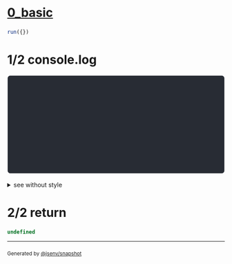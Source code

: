 # [0_basic](../../border_color.test.mjs#L53)

```js
run({})
```

# 1/2 console.log

![img](console.log.svg)

<details>
  <summary>see without style</summary>

```console
--- main ---
│ a 
└───
┌───
│ b 
--- border_collapse ---
│ a 
├───
│ b 
--- border_collapse_but_separated_if_conflict ---
│ a 
└───
┌───
│ b 
```

</details>


# 2/2 return

```js
undefined
```

---

<sub>
  Generated by <a href="https://github.com/jsenv/core/tree/main/packages/tooling/snapshot">@jsenv/snapshot</a>
</sub>
